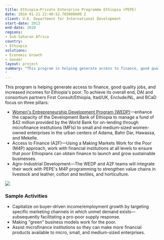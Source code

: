 ```yaml
---
title: Ethiopia—Private Enterprise Programme Ethiopia (PEPE)
date: 2016-01-21 22:40:52.765000000 Z
client: U.K. Department for International Development
start-date: 2013
end-date: 2020
regions:
- Sub-Saharan Africa
country:
- Ethiopia
solutions:
- Economic Growth
- Gender
layout: project
summary: "This program is helping generate access to finance, good quality jobs, and increased incomes for Ethiopia's poor. To achieve its overall end, DAI and consortium partners First Consult/Ethiopia, Itad/UK, Enclude/NL, and BCaD focus on three pillars:
"
---
```


This program is helping generate access to finance, good quality jobs, and increased incomes for Ethiopia's poor. To achieve its overall end, DAI and consortium partners First Consult/Ethiopia, Itad/UK, Enclude/NL, and BCaD focus on three pillars:

* [Women's Entrepreneurship Development Program (WEDP)][1]—enhance the capacity of the Development Bank of Ethiopia to manage a fund of $42 million provided by the World Bank for on-lending through microfinance institutions (MFIs) to small and medium-sized women-owned enterprises in the urban centers of Adama, Bahir Dar, Hawassa, and Mekelle.
* Access to Finance (A2F)—Using a Making Markets Work for the Poor (M4P) approach, work with financial institutions at all levels to ensure that poor Ethiopians can obtain finance to launch and grow sustainable businesses.
* Agro-Industrial Development—The WEDP and A2F teams will integrate their work with PEPE's M4P programming to strengthen value chains in livestock and leather, cotton and textiles, and horticulture.

![][2]

###  Sample Activities

* Capitalize on buyer-driven income/employment growth by targeting specific marketing channels in which unmet demand exists—subsequently facilitating a pro-poor supply response.
* Making "green" business models work for the poor.
* Assist microfinance institutions so they can make more financial products available to micro, small, and medium-sized enterprises.

[1]: http://dai-global-developments.com/articles/serving-the-missing-middle-creating-access-to-finance-for-female-owned-small-businesses-in-ethiopia/
[2]: /assets/images/projects/PEPE.jpg

